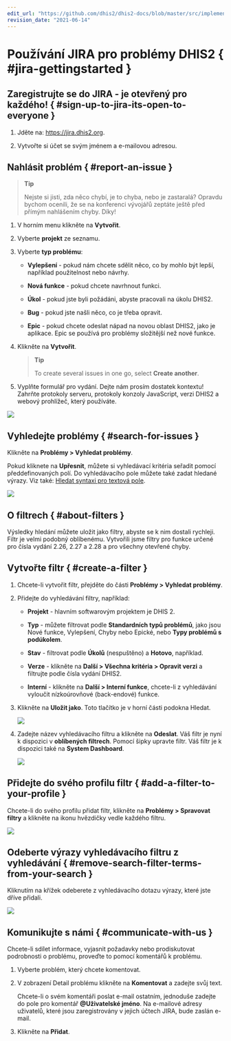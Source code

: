 ```yaml
---
edit_url: "https://github.com/dhis2/dhis2-docs/blob/master/src/implementation/using-jira-for-dhis2-issues.md"
revision_date: "2021-06-14"
---
```


# Používání JIRA pro problémy DHIS2 { #jira-gettingstarted }

## Zaregistrujte se do JIRA - je otevřený pro každého\! { #sign-up-to-jira-its-open-to-everyone }

1.  Jděte na: <https://jira.dhis2.org>.

2.  Vytvořte si účet se svým jménem a e-mailovou adresou.

## Nahlásit problém { #report-an-issue }

> **Tip**
>
> Nejste si jisti, zda něco chybí, je to chyba, nebo je zastaralá? Opravdu bychom ocenili, že se na konferenci vývojářů zeptáte ještě před přímým nahlášením chyby. Díky\!

1.  V horním menu klikněte na **Vytvořit**.

2.  Vyberte **projekt** ze seznamu.

3.  Vyberte **typ problému**:

    - **Vylepšení** - pokud nám chcete sdělit něco, co by mohlo být lepší, například použitelnost nebo návrhy.

    - **Nová funkce** - pokud chcete navrhnout funkci.

    - **Úkol** - pokud jste byli požádáni, abyste pracovali na úkolu DHIS2.

    - **Bug** - pokud jste našli něco, co je třeba opravit.

    - **Epic** - pokud chcete odeslat nápad na novou oblast DHIS2, jako je aplikace. Epic se používá pro problémy složitější než nové funkce.

4.  Klikněte na **Vytvořit**.

    > **Tip**
    >
    > To create several issues in one go, select **Create another**.

5.  Vyplňte formulář pro vydání. Dejte nám prosím dostatek kontextu\! Zahrňte protokoly serveru, protokoly konzoly JavaScript, verzi DHIS2 a webový prohlížeč, který používáte.

![](resources/images/implementation_guide/jira_create_issue.png)

## Vyhledejte problémy { #search-for-issues }

Klikněte na **Problémy \> Vyhledat problémy**.

Pokud kliknete na **Upřesnit**, můžete si vyhledávací kritéria seřadit pomocí předdefinovaných polí. Do vyhledávacího pole můžete také zadat hledané výrazy. Viz také: [Hledat syntaxi pro textová pole](https://confluence.atlassian.com/jirasoftwareserver072/search-syntax-for-text-fields-829057414.html).

![](resources/images/implementation_guide/jira_search_issues.png)

## O filtrech { #about-filters }

Výsledky hledání můžete uložit jako filtry, abyste se k nim dostali rychleji. Filtr je velmi podobný oblíbenému. Vytvořili jsme filtry pro funkce určené pro čísla vydání 2.26, 2.27 a 2.28 a pro všechny otevřené chyby.

## Vytvořte filtr { #create-a-filter }

1.  Chcete-li vytvořit filtr, přejděte do části **Problémy \> Vyhledat problémy**.

2.  Přidejte do vyhledávání filtry, například:

    - **Projekt** - hlavním softwarovým projektem je DHIS 2.

    - **Typ** - můžete filtrovat podle **Standardních typů problémů**, jako jsou Nové funkce, Vylepšení, Chyby nebo Epické, nebo **Typy problémů s podúkolem**.

    - **Stav** - filtrovat podle **Úkolů** (nespuštěno) a **Hotovo**, například.

    - **Verze** - klikněte na **Další \> Všechna kritéria \> Opravit verzi** a filtrujte podle čísla vydání DHIS2.

    - **Interní** - klikněte na **Další \> Interní funkce**, chcete-li z vyhledávání vyloučit nízkoúrovňové (back-endové) funkce.

3.  Klikněte na **Uložit jako**. Toto tlačítko je v horní části podokna Hledat.

    ![](resources/images/implementation_guide/jira_save.png)

4.  Zadejte název vyhledávacího filtru a klikněte na **Odeslat**. Váš filtr je nyní k dispozici v **oblíbených filtrech**. Pomocí šipky upravte filtr. Váš filtr je k dispozici také na **System Dashboard**.

    ![](resources/images/implementation_guide/jira_favorite_filters.png)

## Přidejte do svého profilu filtr { #add-a-filter-to-your-profile }

Chcete-li do svého profilu přidat filtr, klikněte na **Problémy \> Spravovat filtry** a klikněte na ikonu hvězdičky vedle každého filtru.

![](resources/images/implementation_guide/jira_manage_filters.png)

## Odeberte výrazy vyhledávacího filtru z vyhledávání { #remove-search-filter-terms-from-your-search }

Kliknutím na křížek odeberete z vyhledávacího dotazu výrazy, které jste dříve přidali.

![](resources/images/implementation_guide/jira_remove_filters.png)

## Komunikujte s námi { #communicate-with-us }

Chcete-li sdílet informace, vyjasnit požadavky nebo prodiskutovat podrobnosti o problému, proveďte to pomocí komentářů k problému.

1.  Vyberte problém, který chcete komentovat.

2.  V zobrazení Detail problému klikněte na **Komentovat** a zadejte svůj text.

    Chcete-li o svém komentáři poslat e-mail ostatním, jednoduše zadejte do pole pro komentář **@Uživatelské jméno**. Na e-mailové adresy uživatelů, které jsou zaregistrovány v jejich účtech JIRA, bude zaslán e-mail.

3.  Klikněte na **Přidat**.
